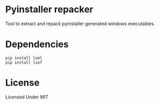 # Pyinstaller repacker

Tool to extract and repack pyinstaller generated windows executables.

# Dependencies

```
pip install lxml
pip install lief
```
# License

Licensed Under MIT
